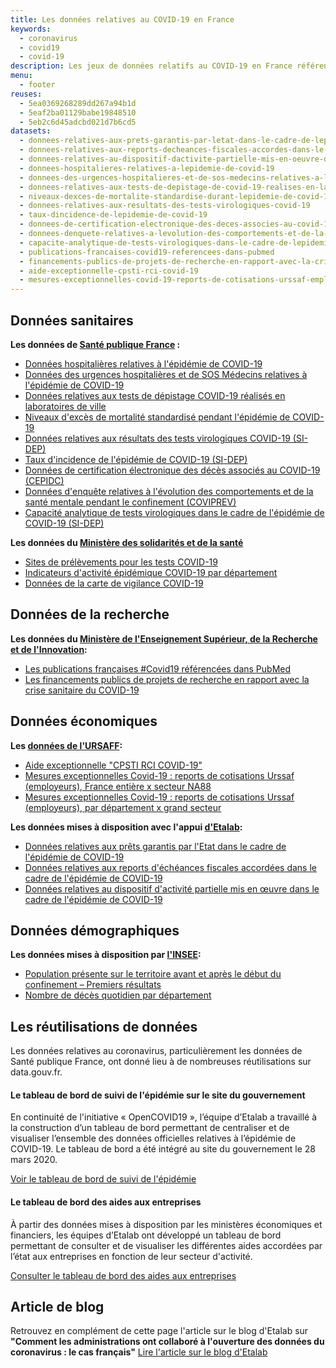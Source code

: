 ```yaml
---
title: Les données relatives au COVID-19 en France
keywords:
  - coronavirus
  - covid19
  - covid-19
description: Les jeux de données relatifs au COVID-19 en France référencés sur data.gouv.fr
menu:
  - footer
reuses:
  - 5ea0369268289dd267a94b1d
  - 5eaf2ba01129babe19848510
  - 5eb2c6d45adcbd021d7b6cd5
datasets:
  - donnees-relatives-aux-prets-garantis-par-letat-dans-le-cadre-de-lepidemie-de-covid-19
  - donnees-relatives-aux-reports-decheances-fiscales-accordes-dans-le-cadre-de-lepidemie-de-covid-19
  - donnees-relatives-au-dispositif-dactivite-partielle-mis-en-oeuvre-dans-le-cadre-de-lepidemie-de-covid-19
  - donnees-hospitalieres-relatives-a-lepidemie-de-covid-19
  - donnees-des-urgences-hospitalieres-et-de-sos-medecins-relatives-a-lepidemie-de-covid-19
  - donnees-relatives-aux-tests-de-depistage-de-covid-19-realises-en-laboratoire-de-ville
  - niveaux-dexces-de-mortalite-standardise-durant-lepidemie-de-covid-19
  - donnees-relatives-aux-resultats-des-tests-virologiques-covid-19
  - taux-dincidence-de-lepidemie-de-covid-19
  - donnees-de-certification-electronique-des-deces-associes-au-covid-19-cepidc
  - donnees-denquete-relatives-a-levolution-des-comportements-et-de-la-sante-mentale-pendant-lepidemie-de-covid-19-coviprev
  - capacite-analytique-de-tests-virologiques-dans-le-cadre-de-lepidemie-covid-19
  - publications-francaises-covid19-referencees-dans-pubmed
  - financements-publics-de-projets-de-recherche-en-rapport-avec-la-crise-sanitaire-du-covid-19
  - aide-exceptionnelle-cpsti-rci-covid-19
  - mesures-exceptionnelles-covid-19-reports-de-cotisations-urssaf-employeurs-france-entiere-x-secteur-na88
---
```


## Données sanitaires

**Les données de [Santé publique France](https://www.data.gouv.fr/fr/organizations/sante-publique-france/) :**

- [Données hospitalières relatives à l'épidémie de COVID-19](https://www.data.gouv.fr/fr/datasets/donnees-hospitalieres-relatives-a-lepidemie-de-covid-19/)
- [Données des urgences hospitalières et de SOS Médecins relatives à l'épidémie de COVID-19](https://www.data.gouv.fr/fr/datasets/donnees-des-urgences-hospitalieres-et-de-sos-medecins-relatives-a-lepidemie-de-covid-19/)
- [Données relatives aux tests de dépistage COVID-19 réalisés en laboratoires de ville](https://www.data.gouv.fr/fr/datasets/donnees-relatives-aux-tests-de-depistage-de-covid-19-realises-en-laboratoire-de-ville/)
- [Niveaux d'excès de mortalité standardisé pendant l'épidémie de COVID-19](https://www.data.gouv.fr/fr/datasets/niveaux-dexces-de-mortalite-standardise-durant-lepidemie-de-covid-19/)
- [Données relatives aux résultats des tests virologiques COVID-19 (SI-DEP)](https://www.data.gouv.fr/fr/datasets/donnees-relatives-aux-resultats-des-tests-virologiques-covid-19/)
- [Taux d'incidence de l'épidémie de COVID-19 (SI-DEP)](https://www.data.gouv.fr/fr/datasets/taux-dincidence-de-lepidemie-de-covid-19/)
- [Données de certification électronique des décès associés au COVID-19 (CEPIDC)](https://www.data.gouv.fr/fr/datasets/donnees-de-certification-electronique-des-deces-associes-au-covid-19-cepidc/)
- [Données d'enquête relatives à l'évolution des comportements et de la santé mentale pendant le confinement (COVIPREV)](https://www.data.gouv.fr/fr/datasets/donnees-denquete-relatives-a-levolution-des-comportements-et-de-la-sante-mentale-pendant-le-confinement-coviprev/)
- [Capacité analytique de tests virologiques dans le cadre de l'épidémie de COVID-19 (SI-DEP)](https://www.data.gouv.fr/fr/datasets/capacite-analytique-de-tests-virologiques-dans-le-cadre-de-lepidemie-covid-19/)

**Les données du [Ministère des solidarités et de la santé](https://www.data.gouv.fr/fr/organizations/ministere-des-solidarites-et-de-la-sante/)**

- [Sites de prélèvements pour les tests COVID-19](https://www.data.gouv.fr/fr/datasets/sites-de-prelevements-pour-les-tests-covid/)
- [Indicateurs d'activité épidémique COVID-19 par département](https://www.data.gouv.fr/fr/datasets/indicateurs-dactivite-epidemique-covid-19-par-departement/)
- [Données de la carte de vigilance COVID-19](https://www.data.gouv.fr/fr/datasets/donnees-de-la-carte-de-vigilance-covid-19/)

## Données de la recherche 

**Les données du [Ministère de l'Enseignement Supérieur, de la Recherche et de l'Innovation](https://www.data.gouv.fr/fr/organizations/enseignement-superieur-et-recherche/):**

- [Les publications françaises #Covid19 référencées dans PubMed](https://www.data.gouv.fr/fr/datasets/publications-francaises-covid19-referencees-dans-pubmed/)
- [Les financements publics de projets de recherche en rapport avec la crise sanitaire du COVID-19](https://www.data.gouv.fr/fr/datasets/financements-publics-de-projets-de-recherche-en-rapport-avec-la-crise-sanitaire-du-covid-19/)

## Données économiques

**Les [données de l'URSAFF](https://www.data.gouv.fr/fr/organizations/unions-de-recouvrement-des-cotisations-de-securite-sociale-et-dallocations-familiales/):**

- [Aide exceptionnelle "CPSTI RCI COVID-19"](https://www.data.gouv.fr/fr/datasets/aide-exceptionnelle-cpsti-rci-covid-19/)
- [Mesures exceptionnelles Covid-19 : reports de cotisations Urssaf (employeurs), France entière x secteur NA88](https://www.data.gouv.fr/fr/datasets/mesures-exceptionnelles-covid-19-reports-de-cotisations-urssaf-employeurs-france-entiere-x-secteur-na88/)
- [Mesures exceptionnelles Covid-19 : reports de cotisations Urssaf (employeurs), par département x grand secteur](https://www.data.gouv.fr/fr/datasets/mesures-exceptionnelles-covid-19-reports-de-cotisations-urssaf-employeurs-par-departement-x-grand-secteur/)

**Les données mises à disposition avec l'appui [d'Etalab](https://www.data.gouv.fr/fr/organizations/etalab/):**

- [Données relatives aux prêts garantis par l'Etat dans le cadre de l'épidémie de COVID-19](https://www.data.gouv.fr/fr/datasets/donnees-relatives-aux-prets-garantis-par-letat-dans-le-cadre-de-lepidemie-de-covid-19/)
- [Données relatives aux reports d'échéances fiscales accordées dans le cadre de l'épidémie de COVID-19](https://www.data.gouv.fr/fr/datasets/donnees-relatives-aux-reports-decheances-fiscales-accordes-dans-le-cadre-de-lepidemie-de-covid-19/)
- [Données relatives au dispositif d'activité partielle mis en œuvre dans le cadre de l'épidémie de COVID-19](https://www.data.gouv.fr/fr/datasets/donnees-relatives-au-dispositif-dactivite-partielle-mis-en-oeuvre-dans-le-cadre-de-lepidemie-de-covid-19/)

## Données démographiques

**Les données mises à disposition par [l'INSEE](https://www.data.gouv.fr/fr/organizations/institut-national-de-la-statistique-et-des-etudes-economiques-insee/):**
- [Population présente sur le territoire avant et après le début du confinement – Premiers résultats](https://www.data.gouv.fr/fr/datasets/population-presente-sur-le-territoire-avant-et-apres-le-debut-du-confinement-premiers-resultats/)
- [Nombre de décès quotidien par département](https://www.data.gouv.fr/fr/datasets/nombre-de-deces-quotidiens-par-departement/) 

## Les réutilisations de données

Les données relatives au coronavirus, particulièrement les données de Santé publique France, ont donné lieu à de nombreuses réutilisations sur data.gouv.fr.

#### Le tableau de bord de suivi de l'épidémie sur le site du gouvernement

En continuité de l'initiative « OpenCOVID19 », l’équipe d’Etalab a travaillé à la construction d’un tableau de bord permettant de centraliser et de visualiser l’ensemble des données officielles relatives à l’épidémie de COVID-19. Le tableau de bord a été intégré au site du gouvernement le 28 mars 2020.

[Voir le tableau de bord de suivi de l'épidémie](https://www.gouvernement.fr/info-coronavirus/carte-et-donnees)

#### Le tableau de bord des aides aux entreprises

À partir des données mises à disposition par les ministères économiques et financiers, les équipes d’Etalab ont développé un tableau de bord permettant de consulter et de visualiser les différentes aides accordées par l’état aux entreprises en fonction de leur secteur d'activité.

[Consulter le tableau de bord des aides aux entreprises](https://aides-entreprises.data.gouv.fr/)

## Article de blog

Retrouvez en complément de cette page l'article sur le blog d'Etalab sur **"Comment les administrations ont collaboré à l'ouverture des données du coronavirus : le cas français"**
[Lire l'article sur le blog d'Etalab](https://www.etalab.gouv.fr/comment-les-administrations-ont-collabore-a-louverture-des-donnees-du-coronavirus-le-cas-francais)

